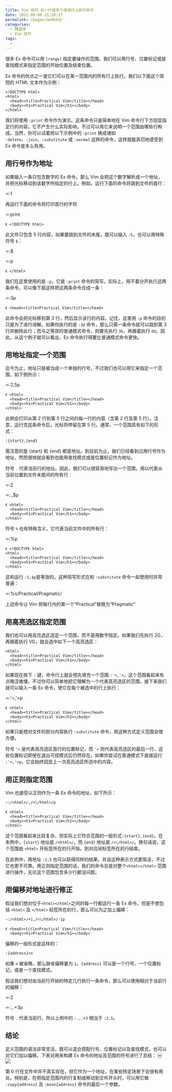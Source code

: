 ```yaml
---
title: Vim 技巧-在一行或多个连续行上执行命令
date: 2022-09-06 21:28:17
permalink: /pages/ae9b6d/
categories:
  - 键盘侠
  - Vim 技巧
tags:
  -
---
```


很多 Ex 命令可以用 `[range]` 指定要操作的范围。我们可以用行号、位置标记或是查找模式来指定范围的开始位置及结束位置。

Ex 命令的优点之一是它们可以在某一范围内的所有行上执行。我们以下面这个简短的 HTML 文本作为示例：

```
<!DOCTYPE html>
<html>
  <head><title>Practical Vim</title></head>
  <body><h1>Practical Vim</h1></body>
</html>
```

我们将使用 `:print` 命令作为演示。这条命令只是简单地在 Vim 命令行下方回显指定行的内容，它不产生什么实际影响，不过可以用它来说明一个范围由哪些行构成。当然，你可以试着把以下示例中的 `:print` 换成诸如 `:delete`、`:join`、`:substitute` 或 `:normal` 这样的命令，这样就能真切地感受到 Ex 命令是多么有用。

## 用行号作为地址

如果输入一条只包含数字的 Ex 命令，那么 Vim 会把这个数字解析成一个地址，并把光标移动到该数字所指定的行上。例如，运行下面的命令将跳到文件的首行：

➾:1

再运行下面的命令将打印首行的字符

➾:print

`《 <!DOCTYPE html>`

此文件只包含 5 行内容，如果要跳到文件的末尾，既可以输入 `:5`，也可以用特殊符号 `$`：

➾:$

➾:p

`《 </html>`

我们在这里使用的是 `:p`，它是 `:print` 命令的简写。实际上，用不着分开执行这两条命令，可以像下面这样把这两条命令合成一条：

➾:3p

`《 <head><title>Practical Vim</title></head>`

此命令会把光标移到第 3 行，然后显示该行的内容。记住，这里用 `:p` 命令的目的只是为了进行讲解。如果你执行的是 `:3d` 命令，那么只需一条命令就可以跳到第 3 行并删除此行；而与之等效的普通模式命令，则要先执行 `3G`，再跟着执行 `dd`。因此，从这个例子就可以看出，Ex 命令执行得要比普通模式命令更快。

## 用地址指定一个范围

迄今为止，地址只是被当成一个单独的行号，不过我们也可以用它来指定一个范围，如下例所示：

➾:2,5p

```
《 <html>
  <head><title>Practical Vim</title></head>
  <body><h1>Practical Vim</h1></body>
</html>
```

此例会打印从第 2 行到第 5 行之间的每一行的内容（含第 2 行及第 5 行）。注意，运行完这条命令后，光标将停留在第 5 行。通常，一个范围具有如下的形式：

`:{start},{end}`

需注意的是 {start} 和 {end} 都是地址。到目前为止，我们已经看到过用行号作为地址，然而很快就会看到也能用查找模式或是位置标记作为地址。

符号 `.` 代表当前行的地址。因此，我们可以很容易地写出一个范围，用以代表从当前位置到文件末尾间的所有行：

➾:2

➾:.,$p

```
《 <html>
  <head><title>Practical Vim</title></head>
  <body><h1>Practical Vim</h1></body>
</html>
```

符号 `%` 也有特殊含义，它代表当前文件中的所有行：

➾:%p

```
《 <!DOCTYPE html>
<html>
  <head><title>Practical Vim</title></head>
  <body><h1>Practical Vim</h1></body>
</html>
```

这和运行 `:1,$p`是等效的。这种简写形式在和 `:substitute` 命令一起使用时非常普遍：

➾:%s/Practical/Pragmatic/

上述命令让 Vim 把每行内的第一个“Practical”替换为“Pragmatic”

## 用高亮选区指定范围

我们也可以用高亮选区选定一个范围，而不是用数字指定。如果我们先执行 2G，再跟着执行 VG，就会选中如下一个高亮选区：

```
<html>
  <head><title>Practical Vim</title></head>
  <body><h1>Practical Vim</h1></body>
</html>
```

如果现在按下 `:` 键，命令行上就会预先填充一个范围 `:'<,'>`。这个范围看起来有点晦涩难懂，不过你可以简单地把它理解为一个代表高亮选区的范围。接下来我们就可以输入一条 Ex 命令，使它在每个被选中的行上执行：

➾:'<,'>p

```
《 <html>
  <head><title>Practical Vim</title></head>
  <body><h1>Practical Vim</h1></body>
</html>
```

如果只是想对文件的部分内容执行 `:substitute` 命令，用这种方式定义范围会很方便。

符号 `'<` 是代表高亮选区首行的位置标记，而 `'>` 则代表高亮选区的最后一行，这些位置标记即使在退出可视模式后仍然存在。如果你尝试在普通模式下直接运行 `:'<,'>p`，它会始终回显上一次高亮选区所选中的内容。

## 用正则指定范围

Vim 也接受以正则作为一条 Ex 命令的地址，如下所示：

`➾:/<html>/,/<\/html>/p`

```
《 <html>
  <head><title>Practical Vim</title></head>
  <body><h1>Practical Vim</h1></body>
</html>
```

这个范围看起来比较复杂，但实际上它符合范围的一般形式`:{start},{end}`。在本例中，`{start}` 地址是 `/<html>/`，而 `{end}` 地址是 `/<\/html>/`。换句话说，这个范围由 `<html>` 开标签所在的行开始，到对应闭标签所在的行结束。

在此例中，用地址 `:2,5` 也可以获得同样的结果，并且这种表示方式更简洁，不过它也更不可靠。用正则指定范围的话，我们的命令总是对整个`<html></html>` 范围进行操作，无论这个范围包含多少行都没问题。

## 用偏移对地址进行修正

假设我们想对位于`<html></html>`之间的每一行都运行一条 Ex 命令，但是不想包括 `<html>` 及 `</html>` 标签所在的行，那么可以为之加上偏移：

`➾:/<html>/+1,/<\/html>/-1p`

```
《 <head><title>Practical Vim</title></head>
  <body><h1>Practical Vim</h1></body>
```

偏移的一般形式是这样的：

`:{address}+n`

如果 `n` 被省略，那么缺省偏移量为 `1`。`{address}` 可以是一个行号、一个位置标记，或是一个查找模式。

假设我们想对由当前行开始的特定几行执行一条命令，那么可以使用相对于当前行的偏移：

➾:2

➾:.,.+3p

符号 `.` 代表当前行，所以上例中的 `:.,.+3` 相当于 `:2,5`。

## 结论

定义范围的语法非常灵活，既可以混合搭配行号、位置标记以及查找模式，也可以对它们加以偏移。下表对用来构建 Ex 命令的地址及范围的符号进行了总结：
￼
![](../../.vuepress/public/img/vim/069.jpg)

第 0 行在文件中并不真实存在，但它作为一个地址，在某些特定场景下会很有用处。特别是，在把指定范围内的行复制或移动到文件开头时，可以用它做 `:copy{address}` 及 `:move{address}` 命令的最后一个参数。
